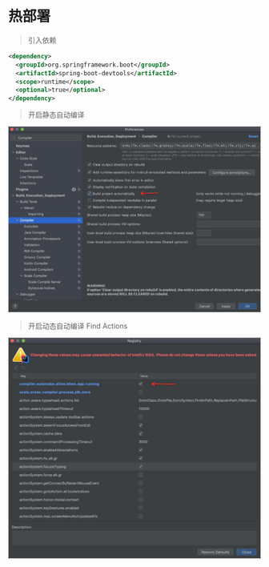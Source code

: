 # 热部署

> 引入依赖

```xml
<dependency>
  <groupId>org.springframework.boot</groupId>
  <artifactId>spring-boot-devtools</artifactId>
  <scope>runtime</scope>
  <optional>true</optional>
</dependency>
```

> 开启静态自动编译

![](media/16645929439592/16645929762286.jpg)

> 开启动态自动编译
> Find Actions

![](media/16645929439592/16645929978588.jpg)

